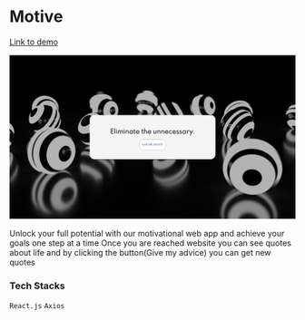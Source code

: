 # Motive
[Link to demo](https://motivations-quotes.netlify.app/)

![Screenshot](image.png)

Unlock your full potential with our motivational web app and achieve your goals one step at a time
Once you are reached website you can see quotes about life and by clicking the button(Give my advice) you can get new quotes

### Tech Stacks
`React.js` `Axios`
